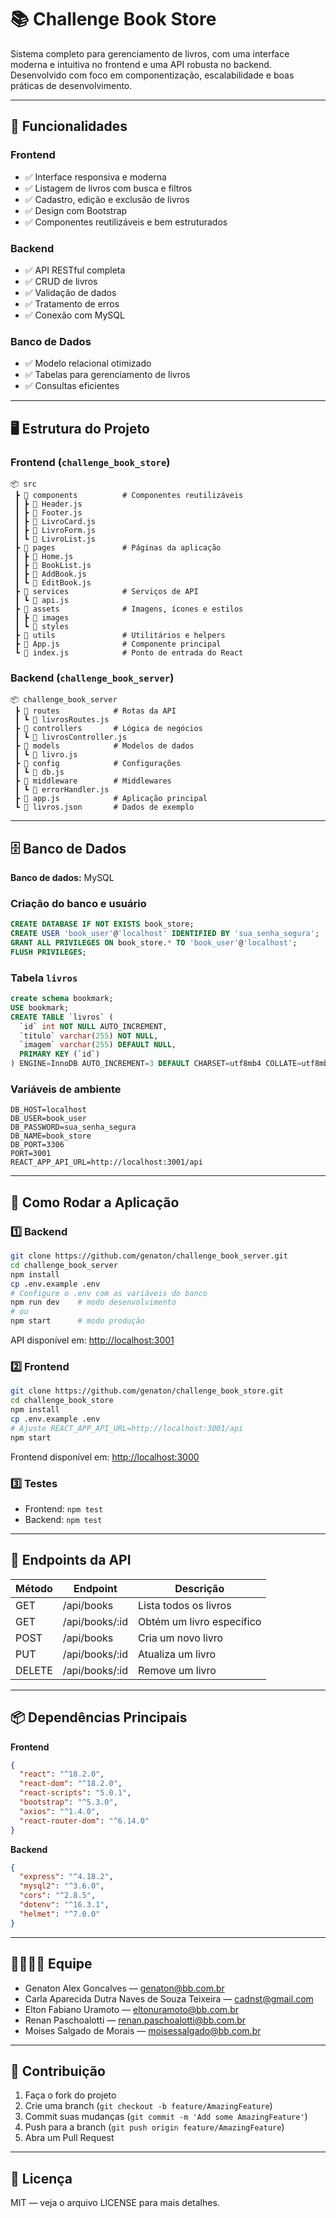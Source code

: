 
# 📚 Challenge Book Store

Sistema completo para gerenciamento de livros, com uma interface moderna e intuitiva no frontend e uma API robusta no backend. Desenvolvido com foco em componentização, escalabilidade e boas práticas de desenvolvimento.

---

## 🎯 Funcionalidades

### Frontend

* ✅ Interface responsiva e moderna
* ✅ Listagem de livros com busca e filtros
* ✅ Cadastro, edição e exclusão de livros
* ✅ Design com Bootstrap
* ✅ Componentes reutilizáveis e bem estruturados

### Backend

* ✅ API RESTful completa
* ✅ CRUD de livros
* ✅ Validação de dados
* ✅ Tratamento de erros
* ✅ Conexão com MySQL

### Banco de Dados

* ✅ Modelo relacional otimizado
* ✅ Tabelas para gerenciamento de livros
* ✅ Consultas eficientes

---

## 🖥️ Estrutura do Projeto

### Frontend (`challenge_book_store`)

```
📦 src
 ┣ 📂 components          # Componentes reutilizáveis
 ┃ ┣ 📄 Header.js
 ┃ ┣ 📄 Footer.js
 ┃ ┣ 📄 LivroCard.js
 ┃ ┣ 📄 LivroForm.js
 ┃ ┗ 📄 LivroList.js
 ┣ 📂 pages               # Páginas da aplicação
 ┃ ┣ 📄 Home.js
 ┃ ┣ 📄 BookList.js
 ┃ ┣ 📄 AddBook.js
 ┃ ┗ 📄 EditBook.js
 ┣ 📂 services            # Serviços de API
 ┃ ┗ 📄 api.js
 ┣ 📂 assets              # Imagens, ícones e estilos
 ┃ ┣ 📂 images
 ┃ ┗ 📂 styles
 ┣ 📂 utils               # Utilitários e helpers
 ┣ 📄 App.js              # Componente principal
 ┗ 📄 index.js            # Ponto de entrada do React
```

### Backend (`challenge_book_server`)

```
📦 challenge_book_server
 ┣ 📂 routes            # Rotas da API
 ┃ ┗ 📄 livrosRoutes.js
 ┣ 📂 controllers       # Lógica de negócios
 ┃ ┗ 📄 livrosController.js
 ┣ 📂 models            # Modelos de dados
 ┃ ┗ 📄 livro.js
 ┣ 📂 config            # Configurações
 ┃ ┗ 📄 db.js
 ┣ 📂 middleware        # Middlewares
 ┃ ┗ 📄 errorHandler.js
 ┣ 📄 app.js            # Aplicação principal
 ┗ 📄 livros.json       # Dados de exemplo
```

---

## 🗄️ Banco de Dados

**Banco de dados:** MySQL

### Criação do banco e usuário

```sql
CREATE DATABASE IF NOT EXISTS book_store;
CREATE USER 'book_user'@'localhost' IDENTIFIED BY 'sua_senha_segura';
GRANT ALL PRIVILEGES ON book_store.* TO 'book_user'@'localhost';
FLUSH PRIVILEGES;
```

### Tabela `livros`

```sql
create schema bookmark;
USE bookmark;
CREATE TABLE `livros` (
  `id` int NOT NULL AUTO_INCREMENT,
  `titulo` varchar(255) NOT NULL,
  `imagem` varchar(255) DEFAULT NULL,
  PRIMARY KEY (`id`)
) ENGINE=InnoDB AUTO_INCREMENT=3 DEFAULT CHARSET=utf8mb4 COLLATE=utf8mb4_0900_ai_ci


```

### Variáveis de ambiente

```env
DB_HOST=localhost
DB_USER=book_user
DB_PASSWORD=sua_senha_segura
DB_NAME=book_store
DB_PORT=3306
PORT=3001
REACT_APP_API_URL=http://localhost:3001/api
```

---

## 🚀 Como Rodar a Aplicação

### 1️⃣ Backend

```bash
git clone https://github.com/genaton/challenge_book_server.git
cd challenge_book_server
npm install
cp .env.example .env
# Configure o .env com as variáveis do banco
npm run dev    # modo desenvolvimento
# ou
npm start      # modo produção
```

API disponível em: [http://localhost:3001](http://localhost:3001)

### 2️⃣ Frontend

```bash
git clone https://github.com/genaton/challenge_book_store.git
cd challenge_book_store
npm install
cp .env.example .env
# Ajuste REACT_APP_API_URL=http://localhost:3001/api
npm start
```

Frontend disponível em: [http://localhost:3000](http://localhost:3000)

### 3️⃣ Testes

* Frontend: `npm test`
* Backend: `npm test`

---

## 🔗 Endpoints da API

| Método | Endpoint       | Descrição                 |
| ------ | -------------- | ------------------------- |
| GET    | /api/books     | Lista todos os livros     |
| GET    | /api/books/:id | Obtém um livro específico |
| POST   | /api/books     | Cria um novo livro        |
| PUT    | /api/books/:id | Atualiza um livro         |
| DELETE | /api/books/:id | Remove um livro           |

---

## 📦 Dependências Principais

**Frontend**

```json
{
  "react": "^18.2.0",
  "react-dom": "^18.2.0",
  "react-scripts": "5.0.1",
  "bootstrap": "^5.3.0",
  "axios": "^1.4.0",
  "react-router-dom": "^6.14.0"
}
```

**Backend**

```json
{
  "express": "^4.18.2",
  "mysql2": "^3.6.0",
  "cors": "^2.8.5",
  "dotenv": "^16.3.1",
  "helmet": "^7.0.0"
}
```

---

## 👨‍👩‍👧‍👦 Equipe

* Genaton Alex Goncalves — [genaton@bb.com.br](mailto:genaton@bb.com.br)
* Carla Aparecida Dutra Naves de Souza Teixeira — [cadnst@gmail.com](mailto:cadnst@gmail.com)
* Elton Fabiano Uramoto — [eltonuramoto@bb.com.br](mailto:eltonuramoto@bb.com.br)
* Renan Paschoalotti — [renan.paschoalotti@bb.com.br](mailto:renan.paschoalotti@bb.com.br)
* Moises Salgado de Morais — [moisessalgado@bb.com.br](mailto:moisessalgado@bb.com.br)

---

## 🤝 Contribuição

1. Faça o fork do projeto
2. Crie uma branch (`git checkout -b feature/AmazingFeature`)
3. Commit suas mudanças (`git commit -m 'Add some AmazingFeature'`)
4. Push para a branch (`git push origin feature/AmazingFeature`)
5. Abra um Pull Request

---

## 📄 Licença

MIT — veja o arquivo LICENSE para mais detalhes.






